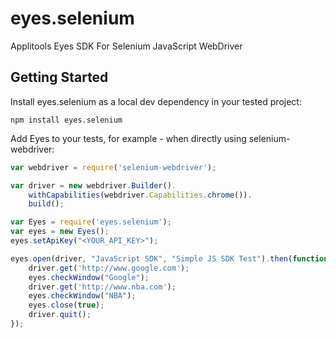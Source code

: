 eyes.selenium
=============

Applitools Eyes SDK For Selenium JavaScript WebDriver


Getting Started
---------------
Install eyes.selenium as a local dev dependency in your tested project:

    npm install eyes.selenium

Add Eyes to your tests, for example - when directly using selenium-webdriver:
```javascript
var webdriver = require('selenium-webdriver');

var driver = new webdriver.Builder().
    withCapabilities(webdriver.Capabilities.chrome()).
    build();

var Eyes = require('eyes.selenium');
var eyes = new Eyes();
eyes.setApiKey("<YOUR_API_KEY>");

eyes.open(driver, "JavaScript SDK", "Simple JS SDK Test").then(function(driver) {
    driver.get('http://www.google.com');
    eyes.checkWindow("Google");
    driver.get('http://www.nba.com');
    eyes.checkWindow("NBA");
    eyes.close(true);
    driver.quit();
});
```
